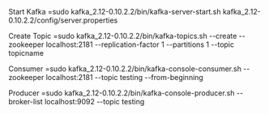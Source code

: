Start Kafka =sudo kafka_2.12-0.10.2.2/bin/kafka-server-start.sh kafka_2.12-0.10.2.2/config/server.properties

Create Topic =sudo kafka_2.12-0.10.2.2/bin/kafka-topics.sh --create --zookeeper localhost:2181 --replication-factor 1  --partitions 1 --topic topicname

Consumer =sudo kafka_2.12-0.10.2.2/bin/kafka-console-consumer.sh --zookeeper localhost:2181 --topic testing --from-beginning

Producer =sudo kafka_2.12-0.10.2.2/bin/kafka-console-producer.sh --broker-list localhost:9092 --topic testing